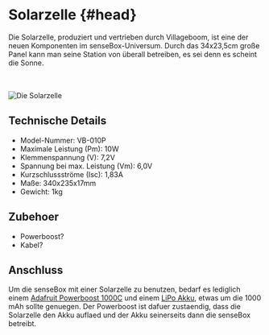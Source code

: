 # Solarzelle {#head}

<div class="description">
Die Solarzelle, produziert und vertrieben durch Villageboom, ist eine der neuen Komponenten im senseBox-Universum. Durch das 34x23,5cm große Panel kann man seine Station von überall betreiben, es sei denn es scheint die Sonne.
</div>
<div class="line">
    <br>
    <br>
</div>

![Die Solarzelle](../../../../pictures/solar_top.png)

## Technische Details
   * Model-Nummer: VB-010P
   * Maximale Leistung (Pm): 10W
   * Klemmenspannung (V): 7,2V
   * Spannung bei max. Leistung (Vm): 6,0V
   * Kurzschlussströme (Isc): 1,83A
   * Maße: 340x235x17mm
   * Gewicht: 1kg

## Zubehoer
   * Powerboost?
   * Kabel?

## Anschluss

Um die senseBox mit einer Solarzelle zu benutzen, bedarf es lediglich einem [Adafruit Powerboost 1000C](https://learn.adafruit.com/adafruit-powerboost-1000c-load-share-usb-charge-boost/overview) und einem [LiPo Akku](https://www.amazon.de/Hubschrauber-F-645-1500mAh-Ersatzakku-Original-Blau/dp/B00YM3TL5Q/ref=pd_sim_21_6/257-8903357-8699938?_encoding=UTF8&pd_rd_i=B00YM3TL5Q&pd_rd_r=90464e67-6811-11e9-b934-e511ab4d5346&pd_rd_w=TePr1&pd_rd_wg=6fMkA&pf_rd_p=b0773d2f-6335-4e3d-8bed-091e22ee3de4&pf_rd_r=AC9A3TZNFFBTNH377BBN&psc=1&refRID=AC9A3TZNFFBTNH377BBN), etwas um die 1000 mAh sollte genuegen. Der Powerboost ist dafuer zustaendig, dass die Solarzelle den Akku auflaed und der Akku seinerseits dann die senseBox betreibt.
